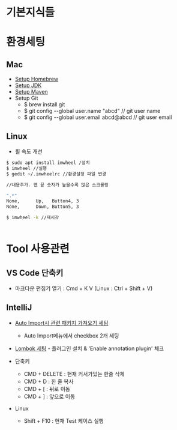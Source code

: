 기본지식들
=========


환경세팅
====
Mac
--
- [Setup Homebrew](https://whitepaek.tistory.com/3)
- [Setup JDK](https://velog.io/@jsoh/%EC%98%A4%EB%9D%BC%ED%81%B4-JDK%EB%A5%BC-%EC%82%AD%EC%A0%9C%ED%95%98%EA%B3%A0-OpenJDK-11-%EC%84%A4%EC%B9%98)
- [Setup Maven]()
- Setup Git
    - $ brew install git
    - $ git config --global user.name "abcd" // git user name
    - $ git config --global user.email abcd@abcd // git user email

Linux
--
- 휠 속도 개선

```sh
$ sudo apt install imwheel /설치
$ imwheel //실행
$ gedit ~/.imwheelrc //환경설정 파일 변경

//내용추가. 맨 끝 숫자가 높을수록 많은 스크롤링

".*"
None,      Up,   Button4, 3
None,      Down, Button5, 3

$ imwheel -k //재시작



```


Tool 사용관련
=====
VS Code 단축키
---
- 마크다운 편집기 열기 : Cmd + K V (Linux : Ctrl + Shift + V)

IntelliJ
---
- [Auto Import시 관련 패키지 가져오기 세팅](https://hjjungdev.tistory.com/102)
    - Auto Import메뉴에서 checkbox 2개 세팅
- [Lombok 세팅](https://gmlwjd9405.github.io/2018/11/29/intellij-lombok.html) - 플러그인 설치 & 'Enable annotation plugin' 체크

- 단축키
    - CMD + DELETE : 현재 커서가있는 한줄 삭제
    - CMD + D : 한 줄 복사
    - CMD + [ : 뒤로 이동
    - CMD + ] : 앞으로 이동
- Linux
    - Shift + F10 : 현재 Test 케이스 실행
    